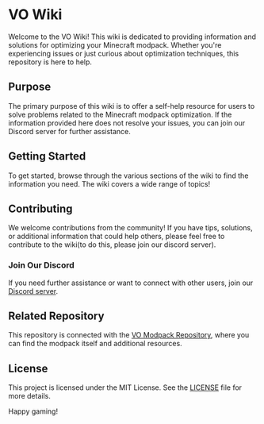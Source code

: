 # VO Wiki

Welcome to the VO Wiki! This wiki is dedicated to providing information and solutions for optimizing your Minecraft modpack. Whether you're experiencing issues or just curious about optimization techniques, this repository is here to help.

## Purpose

The primary purpose of this wiki is to offer a self-help resource for users to solve problems related to the Minecraft modpack optimization. If the information provided here does not resolve your issues, you can join our Discord server for further assistance.

## Getting Started

To get started, browse through the various sections of the wiki to find the information you need. The wiki covers a wide range of topics!

## Contributing

We welcome contributions from the community! If you have tips, solutions, or additional information that could help others, please feel free to contribute to the wiki(to do this, please join our discord server).

### Join Our Discord

If you need further assistance or want to connect with other users, join our [Discord server](https://discord.gg/evhMuYeSYJ).

## Related Repository

This repository is connected with the [VO Modpack Repository](), where you can find the modpack itself and additional resources.

## License

This project is licensed under the MIT License. See the [LICENSE](LICENSE) file for more details.

Happy gaming!
